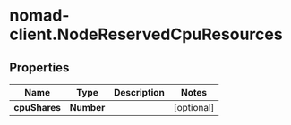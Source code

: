 # nomad-client.NodeReservedCpuResources

## Properties

Name | Type | Description | Notes
------------ | ------------- | ------------- | -------------
**cpuShares** | **Number** |  | [optional] 


